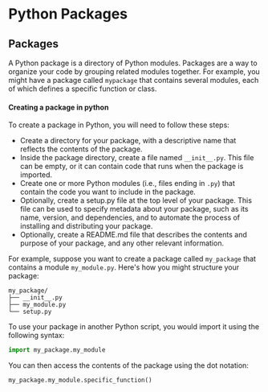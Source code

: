 # Python Packages

## Packages

A Python package is a directory of Python modules. Packages are a way to organize your code by grouping related modules together. For example, you might have a package called `mypackage` that contains several modules, each of which defines a specific function or class.

#### Creating a package in python

To create a package in Python, you will need to follow these steps:

* Create a directory for your package, with a descriptive name that reflects the contents of the package.
* Inside the package directory, create a file named `__init__.py`. This file can be empty, or it can contain code that runs when the package is imported.
* Create one or more Python modules (i.e., files ending in `.py`) that contain the code you want to include in the package.
* Optionally, create a setup.py file at the top level of your package. This file can be used to specify metadata about your package, such as its name, version, and dependencies, and to automate the process of installing and distributing your package.
* Optionally, create a README.md file that describes the contents and purpose of your package, and any other relevant information.

For example, suppose you want to create a package called `my_package` that contains a module `my_module.py`. Here's how you might structure your package:

```
my_package/
├── __init__.py
├── my_module.py
└── setup.py
```

To use your package in another Python script, you would import it using the following syntax:

```python
import my_package.my_module
```

You can then access the contents of the package using the dot notation:

```python
my_package.my_module.specific_function()
```
